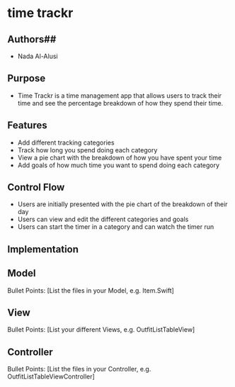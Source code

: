 # time trackr
## Authors##
* Nada Al-Alusi
## Purpose ## 
* Time Trackr is a time management app that allows users to track their time and see the percentage breakdown of how they spend their time.
## Features ##
* Add different tracking categories
* Track how long you spend doing each category
* View a pie chart with the breakdown of how you have spent your time
* Add goals of how much time you want to spend doing each category
## Control Flow ##
* Users are initially presented with the pie chart of the breakdown of their day
* Users can view and edit the different categories and goals
* Users can start the timer in a category and can watch the timer run
## Implementation ##
## Model ##
Bullet Points: [List the files in your Model, e.g. Item.Swift]
## View ##
Bullet Points: [List your different Views, e.g. OutfitListTableView]
## Controller ##
Bullet Points: [List the files in your Controller, e.g. OutfitListTableViewController]
